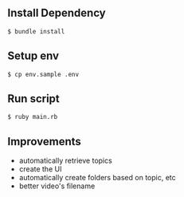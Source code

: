 ## Install Dependency

`$ bundle install`

## Setup env

`$ cp env.sample .env`

## Run script

`$ ruby main.rb`

## Improvements

- automatically retrieve topics
- create the UI
- automatically create folders based on topic, etc
- better video's filename